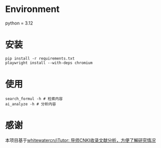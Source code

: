 # Environment

python = 3.12

# 安装

```
pip install -r requirements.txt
playwright install --with-deps chromium
```

# 使用

```
search_formul -h # 检索内容
ai_analyze -h # 分析内容

```

# 感谢

本项目基于[whitewatercn/iTutor: 导师CNKI收录文献分析，方便了解研究情况](https://github.com/whitewatercn/iTutor)
